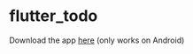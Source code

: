 # flutter_todo

Download the app [here](https://dthfan2007.github.io/FlutterToDo/build/app/outputs/flutter-apk/app-release.apk) (only works on Android)
